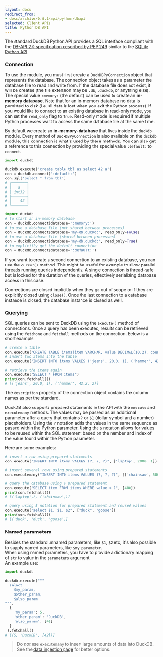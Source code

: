 ```yaml
---
layout: docu
redirect_from:
- docs/archive/0.8.1/api/python/dbapi
selected: Client APIs
title: Python DB API
---
```


The standard DuckDB Python API provides a SQL interface compliant with the [DB-API 2.0 specification described by PEP 249](https://www.python.org/dev/peps/pep-0249/) similar to the [SQLite Python API](https://docs.python.org/3.7/library/sqlite3.html).

### Connection

To use the module, you must first create a `DuckDBPyConnection` object that represents the database.
 The connection object takes as a parameter the database file to read and write from. If the database file does not exist, it will be created (the file extension may be `.db`, `.duckdb`, or anything else). The special value `:memory:` (the default) can be used to create an **in-memory database**. Note that for an in-memory database no data is persisted to disk (i.e. all data is lost when you exit the Python process). If you would like to connect to an existing database in read-only mode, you can set the `read_only` flag to `True`. Read-only mode is required if multiple Python processes want to access the same database file at the same time.

By default we create an **in-memory-database** that lives inside the `duckdb` module.
Every method of `DuckDBPyConnection` is also available on the `duckdb` module, this connection is what's used by these methods. 
You can also get a reference to this connection by providing the special value `:default:` to `connect`.
```python
import duckdb

duckdb.execute('create table tbl as select 42 a')
con = duckdb.connect(':default:')
con.sql('select * from tbl')
# ┌───────┐
# │   a   │
# │ int32 │
# ├───────┤
# │    42 │
# └───────┘
```

```python
import duckdb
# to start an in-memory database
con = duckdb.connect(database=':memory:')
# to use a database file (not shared between processes)
con = duckdb.connect(database='my-db.duckdb', read_only=False)
# to use a database file (shared between processes)
con = duckdb.connect(database='my-db.duckdb', read_only=True)
# to explicitly get the default connection
con = duckdb.connect(database=':default:')
```
If you want to create a second connection to an existing database, you can use the `cursor()` method. This might be useful for example to allow parallel threads running queries independently. A single connection is thread-safe but is locked for the duration of the queries, effectively serializing database access in this case.

Connections are closed implicitly when they go out of scope or if they are explicitly closed using `close()`.  Once the last connection to a database instance is closed, the database instance is closed as well.

### Querying
SQL queries can be sent to DuckDB using the `execute()` method of connections. Once a query has been executed, results can be retrieved using the `fetchone` and `fetchall` methods on the connection. Below is a short example:

```python
# create a table
con.execute("CREATE TABLE items(item VARCHAR, value DECIMAL(10,2), count INTEGER)")
# insert two items into the table
con.execute("INSERT INTO items VALUES ('jeans', 20.0, 1), ('hammer', 42.2, 2)")

# retrieve the items again
con.execute("SELECT * FROM items")
print(con.fetchall())
# [('jeans', 20.0, 1), ('hammer', 42.2, 2)]
```

The `description` property of the connection object contains the column names as per the standard.

DuckDB also supports prepared statements in the API with the `execute` and `executemany` methods. The values may be passed as an additional parameter after a query that contains `?` or `$1` (dollar symbol and a number) placeholders. Using the `?` notation adds the values in the same sequence as passed within the Python parameter. Using the `$` notation allows for values to be reused within the SQL statement based on the number and index of the value found within the Python parameter.

Here are some examples:

```python
# insert a row using prepared statements
con.execute("INSERT INTO items VALUES (?, ?, ?)", ['laptop', 2000, 1])

# insert several rows using prepared statements
con.executemany("INSERT INTO items VALUES (?, ?, ?)", [['chainsaw', 500, 10], ['iphone', 300, 2]] )

# query the database using a prepared statement
con.execute("SELECT item FROM items WHERE value > ?", [400])
print(con.fetchall())
# [('laptop',), ('chainsaw',)]

# query using $ notation for prepared statement and reused values
con.execute("select $1, $1, $2", ["duck", "goose"])
print(con.fetchall())
# [('duck', 'duck', 'goose')]
```

### Named parameters

Besides the standard unnamed parameters, like `$1`, `$2` etc, it's also possible to supply named parameters, like `$my_parameter`.  
When using named parameters, you have to provide a dictionary mapping of `str` to value in the `parameters` argument  
An example use:
```py
import duckdb

duckdb.execute("""
  select
    $my_param,
    $other_param,
    $also_param
""",
  {
    'my_param': 5,
    'other_param': 'DuckDB',
    'also_param': [42]
  }
 ).fetchall()
# [(5, 'DuckDB', [42])]
```

> Do *not* use `executemany` to insert large amounts of data into DuckDB. See the [data ingestion page](data_ingestion) for better options.